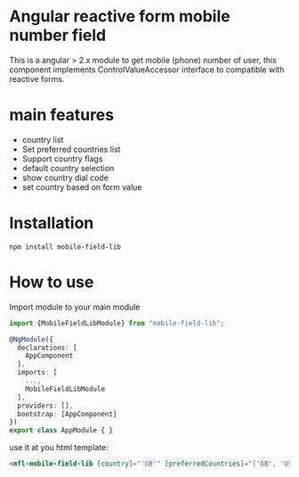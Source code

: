 # Angular reactive form mobile number field
This is a angular > 2.x module to get mobile (phone) number of user, this component implements ControlValueAccessor interface to compatible with reactive forms.
# main features
- country list
- Set preferred countries list
- Support country flags
- default country selection
- show country dial code
- set country based on form value

# Installation
```npm install mobile-field-lib```

# How to use
Import module to your main module
```ts
import {MobileFieldLibModule} from "mobile-field-lib";

@NgModule({
  declarations: [
    AppComponent
  ],
  imports: [
    ...,
    MobileFieldLibModule
  ],
  providers: [],
  bootstrap: [AppComponent]
})
export class AppModule { }
```

use it at you html template:
```html
<mfl-mobile-field-lib [country]="'GB'" [preferredCountries]="['GB', 'US', 'NO']"></mfl-mobile-field-lib>
```

